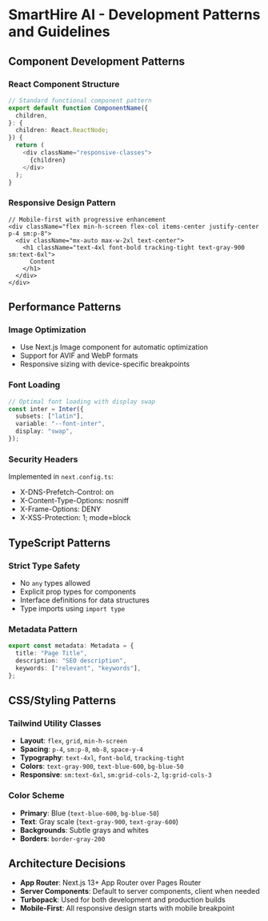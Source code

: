 # SmartHire AI - Development Patterns and Guidelines

## Component Development Patterns

### React Component Structure
```typescript
// Standard functional component pattern
export default function ComponentName({
  children,
}: {
  children: React.ReactNode;
}) {
  return (
    <div className="responsive-classes">
      {children}
    </div>
  );
}
```

### Responsive Design Pattern
```tsx
// Mobile-first with progressive enhancement
<div className="flex min-h-screen flex-col items-center justify-center p-4 sm:p-8">
  <div className="mx-auto max-w-2xl text-center">
    <h1 className="text-4xl font-bold tracking-tight text-gray-900 sm:text-6xl">
      Content
    </h1>
  </div>
</div>
```

## Performance Patterns

### Image Optimization
- Use Next.js Image component for automatic optimization
- Support for AVIF and WebP formats
- Responsive sizing with device-specific breakpoints

### Font Loading
```typescript
// Optimal font loading with display swap
const inter = Inter({
  subsets: ["latin"],
  variable: "--font-inter",
  display: "swap",
});
```

### Security Headers
Implemented in `next.config.ts`:
- X-DNS-Prefetch-Control: on
- X-Content-Type-Options: nosniff  
- X-Frame-Options: DENY
- X-XSS-Protection: 1; mode=block

## TypeScript Patterns

### Strict Type Safety
- No `any` types allowed
- Explicit prop types for components
- Interface definitions for data structures
- Type imports using `import type`

### Metadata Pattern
```typescript
export const metadata: Metadata = {
  title: "Page Title",
  description: "SEO description",
  keywords: ["relevant", "keywords"],
};
```

## CSS/Styling Patterns

### Tailwind Utility Classes
- **Layout**: `flex`, `grid`, `min-h-screen`
- **Spacing**: `p-4`, `sm:p-8`, `mb-8`, `space-y-4`
- **Typography**: `text-4xl`, `font-bold`, `tracking-tight`
- **Colors**: `text-gray-900`, `text-blue-600`, `bg-blue-50`
- **Responsive**: `sm:text-6xl`, `sm:grid-cols-2`, `lg:grid-cols-3`

### Color Scheme
- **Primary**: Blue (`text-blue-600`, `bg-blue-50`)
- **Text**: Gray scale (`text-gray-900`, `text-gray-600`)
- **Backgrounds**: Subtle grays and whites
- **Borders**: `border-gray-200`

## Architecture Decisions
- **App Router**: Next.js 13+ App Router over Pages Router
- **Server Components**: Default to server components, client when needed
- **Turbopack**: Used for both development and production builds
- **Mobile-First**: All responsive design starts with mobile breakpoint